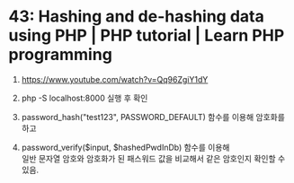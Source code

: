 # 43: Hashing and de-hashing data using PHP | PHP tutorial | Learn PHP programming

1. <https://www.youtube.com/watch?v=Qq96ZgiY1dY>

2. php -S localhost:8000 실행 후 확인

3. password_hash("test123", PASSWORD_DEFAULT) 함수를 이용해 암호화를 하고

4. password_verify($input, $hashedPwdInDb) 함수를 이용해  
   일반 문자열 암호와 암호화가 된 패스워드 값을 비교해서 같은 암호인지 확인할 수 있음.
